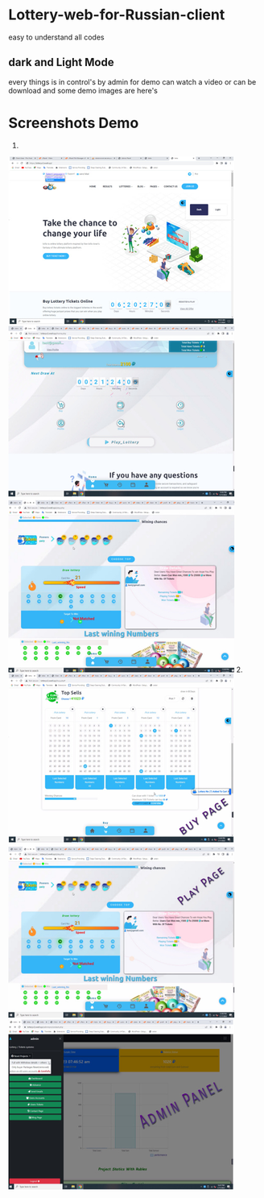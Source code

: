 # Lottery-web-for-Russian-client
easy to understand all codes

## dark and Light Mode
every things is in control's by admin
for demo can watch a video or can be download
and some demo images are here's
# Screenshots Demo
1.
<img src='demo 1.jpg'>
2.
<img src="demo 2.jpg">

